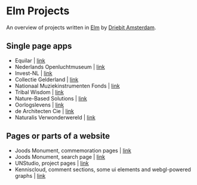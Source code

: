 # Elm Projects

An overview of projects written in [Elm](https://elm-lang.org) by [Driebit Amsterdam](https://www.driebit.nl/nl/about).

## Single page apps
* Equilar | [link](https://www.equilar.nl)
* Nederlands Openluchtmuseum | [link](https://www.openluchtmuseum.nl)
* Invest-NL | [link](https://www.invest-nl.nl)
* Collectie Gelderland | [link](https://www.collectiegelderland.nl)
* Nationaal Muziekinstrumenten Fonds | [link](https://www.muziekinstrumentenfonds.nl)
* Tribal Wisdom | [link](https://www.tribal-wisdom.org)
* Nature-Based Solutions | [link](https://www.nature-basedsolutions.com)
* Oorlogslevens | [link](https://www.oorlogslevens.nl/?lang=en)
* de Architecten Cie | [link](https://cie.nl/?lang=en)
* Naturalis Verwonderwereld | [link](https://www.verwonderpaspoort.nl/verwonderwereld)

## Pages or parts of a website
* Joods Monument, commemoration pages | [link](https://www.joodsmonument.nl/nl/page/622523/samen-herdenken-we-de-holocaust)
* Joods Monument, search page | [link](https://www.joodsmonument.nl/nl/search?qsort=&qcat=&qcg=&qs=Amsterdam)
* UNStudio, project pages | [link](https://www.unstudio.com/en/page/11735/hardt-hyperloop)
* Kenniscloud, comment sections, some ui elements and webgl-powered graphs | [link](https://www.kenniscloud.nl)

